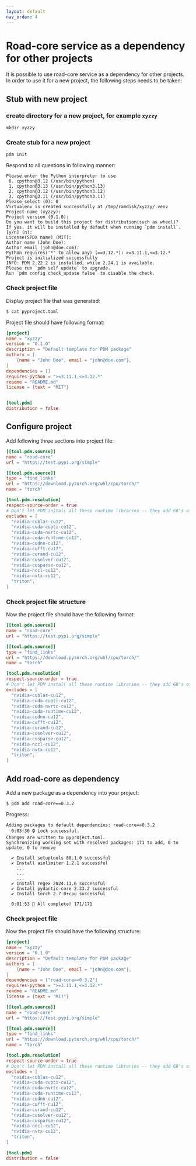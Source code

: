 ```yaml
---
layout: default
nav_order: 4
---
```


# Road-core service as a dependency for other projects

It is possible to use road-core service as a dependency for other projects. In order to use it for a new project, the following steps needs to be taken:

## Stub with new project

### create directory for a new project, for example `xyzzy`

```shell
mkdir xyzzy
```

### Create stub for a new project

```shell
pdm init
```

Respond to all questions in following manner:

```
Please enter the Python interpreter to use
 0. cpython@3.12 (/usr/bin/python)
 1. cpython@3.13 (/usr/bin/python3.13)
 2. cpython@3.12 (/usr/bin/python3.12)
 3. cpython@3.11 (/usr/bin/python3.11)
Please select (0): 0
Virtualenv is created successfully at /tmp/ramdisk/xyzzy/.venv
Project name (xyzzy): 
Project version (0.1.0): 
Do you want to build this project for distribution(such as wheel)?
If yes, it will be installed by default when running `pdm install`. [y/n] (n): 
License(SPDX name) (MIT): 
Author name (John Doe): 
Author email (john@doe.com): 
Python requires('*' to allow any) (==3.12.*): >=3.11.1,<=3.12.*
Project is initialized successfully
INFO: PDM 2.22.2 is installed, while 2.24.1 is available.
Please run `pdm self update` to upgrade.
Run `pdm config check_update false` to disable the check.
```

### Check project file

Display project file that was generated:

```shell
$ cat pyproject.toml 
```

Project file should have following format:

```toml
[project]
name = "xyzzy"
version = "0.1.0"
description = "Default template for PDM package"
authors = [
    {name = "John Doe", email = "john@doe.com"},
]
dependencies = []
requires-python = ">=3.11.1,<=3.12.*"
readme = "README.md"
license = {text = "MIT"}


[tool.pdm]
distribution = false

```

## Configure project

Add following three sections into project file:

```toml
[[tool.pdm.source]]
name = "road-core"
url = "https://test.pypi.org/simple"

[[tool.pdm.source]]
type = "find_links"
url = "https://download.pytorch.org/whl/cpu/torch/"
name = "torch"

[tool.pdm.resolution]
respect-source-order = true
# Don't let PDM install all these runtime libraries -- they add GB's of bloat!
excludes = [
  "nvidia-cublas-cu12",
  "nvidia-cuda-cupti-cu12",
  "nvidia-cuda-nvrtc-cu12",
  "nvidia-cuda-runtime-cu12",
  "nvidia-cudnn-cu12",
  "nvidia-cufft-cu12",
  "nvidia-curand-cu12",
  "nvidia-cusolver-cu12",
  "nvidia-cusparse-cu12",
  "nvidia-nccl-cu12",
  "nvidia-nvtx-cu12",
  "triton",
]
```

### Check project file structure

Now the project file should have the following format:

```toml
[[tool.pdm.source]]
name = "road-core"
url = "https://test.pypi.org/simple"

[[tool.pdm.source]]
type = "find_links"
url = "https://download.pytorch.org/whl/cpu/torch/"
name = "torch"

[tool.pdm.resolution]
respect-source-order = true
# Don't let PDM install all these runtime libraries -- they add GB's of bloat!
excludes = [
  "nvidia-cublas-cu12",
  "nvidia-cuda-cupti-cu12",
  "nvidia-cuda-nvrtc-cu12",
  "nvidia-cuda-runtime-cu12",
  "nvidia-cudnn-cu12",
  "nvidia-cufft-cu12",
  "nvidia-curand-cu12",
  "nvidia-cusolver-cu12",
  "nvidia-cusparse-cu12",
  "nvidia-nccl-cu12",
  "nvidia-nvtx-cu12",
  "triton",
]
```

## Add road-core as dependency

Add a new package as a dependency into your project:

```
$ pdm add road-core==0.3.2
```

Progress:

```
Adding packages to default dependencies: road-core==0.3.2
  0:03:36 🔒 Lock successful.  
Changes are written to pyproject.toml.
Synchronizing working set with resolved packages: 171 to add, 0 to update, 0 to remove

  ✔ Install setuptools 80.1.0 successful
  ✔ Install aiolimiter 1.2.1 successful
    ...
    ...
    ...
  ✔ Install regex 2024.11.6 successful
  ✔ Install pydantic-core 2.33.2 successful
  ✔ Install torch 2.7.0+cpu successful

  0:01:53 🎉 All complete! 171/171
```

### Check project file

Now the project file should have the following structure:

```toml
[project]
name = "xyzzy"
version = "0.1.0"
description = "Default template for PDM package"
authors = [
    {name = "John Doe", email = "john@doe.com"},
]
dependencies = ["road-core==0.3.2"]
requires-python = ">=3.11.1,<=3.12.*"
readme = "README.md"
license = {text = "MIT"}

[[tool.pdm.source]]
name = "road-core"
url = "https://test.pypi.org/simple"

[[tool.pdm.source]]
type = "find_links"
url = "https://download.pytorch.org/whl/cpu/torch/"
name = "torch"

[tool.pdm.resolution]
respect-source-order = true
# Don't let PDM install all these runtime libraries -- they add GB's of bloat!
excludes = [
  "nvidia-cublas-cu12",
  "nvidia-cuda-cupti-cu12",
  "nvidia-cuda-nvrtc-cu12",
  "nvidia-cuda-runtime-cu12",
  "nvidia-cudnn-cu12",
  "nvidia-cufft-cu12",
  "nvidia-curand-cu12",
  "nvidia-cusolver-cu12",
  "nvidia-cusparse-cu12",
  "nvidia-nccl-cu12",
  "nvidia-nvtx-cu12",
  "triton",
]

[tool.pdm]
distribution = false
```
